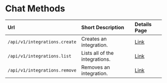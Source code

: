 # Chat Methods

| Url | Short Description | Details Page |
| :--- | :--- | :--- |
| `/api/v1/integrations.create` | Creates an integration. | [Link](create.md) |
| `/api/v1/integrations.list` | Lists all of the integrations. | [Link](list.md) |
| `/api/v1/integrations.remove` | Removes an integration. | [Link](remove.md) |

